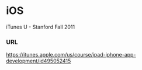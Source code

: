 iOS
===

iTunes U  - Stanford Fall 2011 

### URL
https://itunes.apple.com/us/course/ipad-iphone-app-development/id495052415
